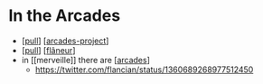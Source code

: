 # In the Arcades

- [[pull]] [[arcades-project]]
- [[pull]] [[flâneur]]
- in [[merveille]] there are [[arcades]]
  - https://twitter.com/flancian/status/1360689268977512450


[//begin]: # "Autogenerated link references for markdown compatibility"
[pull]: pull "Pull"
[arcades-project]: arcades-project "Arcades Project"
[flâneur]: flâneur "Flâneur"
[arcades]: arcades "Arcades"
[//end]: # "Autogenerated link references"
